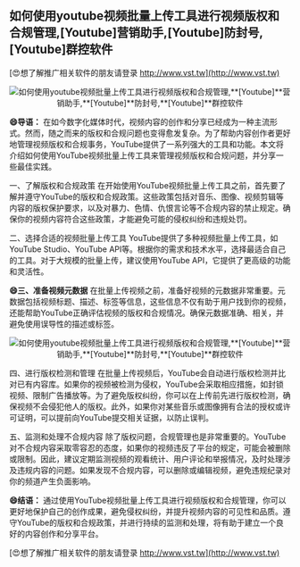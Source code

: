 ## **如何使用youtube视频批量上传工具进行视频版权和合规管理,**[Youtube]**营销助手,**[Youtube]**防封号,**[Youtube]**群控软件**

[😍想了解推广相关软件的朋友请登录 http://www.vst.tw](http://www.vst.tw)

 <center><img src="https://vst.tw/MP4/tuiguang/png/4.png" alt="如何使用youtube视频批量上传工具进行视频版权和合规管理,**[Youtube]**营销助手,**[Youtube]**防封号,**[Youtube]**群控软件"></center>

**😄导语：**
在如今数字化媒体时代，视频内容的创作和分享已经成为一种主流形式。然而，随之而来的版权和合规问题也变得愈发复杂。为了帮助内容创作者更好地管理视频版权和合规事务，YouTube提供了一系列强大的工具和功能。本文将介绍如何使用YouTube视频批量上传工具来管理视频版权和合规问题，并分享一些最佳实践。

一、了解版权和合规政策
在开始使用YouTube视频批量上传工具之前，首先要了解并遵守YouTube的版权和合规政策。这些政策包括对音乐、图像、视频剪辑等内容的版权保护要求，以及对暴力、色情、仇恨言论等不合规内容的禁止规定。确保你的视频内容符合这些政策，才能避免可能的侵权纠纷和违规处罚。

二、选择合适的视频批量上传工具
YouTube提供了多种视频批量上传工具，如YouTube Studio、YouTube API等。根据你的需求和技术水平，选择最适合自己的工具。对于大规模的批量上传，建议使用YouTube API，它提供了更高级的功能和灵活性。

**😄三、准备视频元数据**
在批量上传视频之前，准备好视频的元数据非常重要。元数据包括视频标题、描述、标签等信息，这些信息不仅有助于用户找到你的视频，还能帮助YouTube正确评估视频的版权和合规情况。确保元数据准确、相关，并避免使用误导性的描述或标签。

 <center><img src="https://vst.tw/MP4/tuiguang/png/2.png" alt="如何使用youtube视频批量上传工具进行视频版权和合规管理,**[Youtube]**营销助手,**[Youtube]**防封号,**[Youtube]**群控软件"></center>

四、进行版权检测和管理
在批量上传视频后，YouTube会自动进行版权检测并比对已有内容库。如果你的视频被检测为侵权，YouTube会采取相应措施，如封锁视频、限制广告播放等。为了避免版权纠纷，你可以在上传前先进行版权检测，确保视频不会侵犯他人的版权。此外，如果你对某些音乐或图像拥有合法的授权或许可证明，可以提前向YouTube提交相关证据，以防止误判。

五、监测和处理不合规内容
除了版权问题，合规管理也是非常重要的。YouTube对不合规内容采取零容忍的态度，如果你的视频违反了平台的规定，可能会被删除或限制。因此，建议定期监测视频的观看统计、用户评论和举报情况，及时处理涉及违规内容的问题。如果发现不合规内容，可以删除或编辑视频，避免违规纪录对你的频道产生负面影响。

**😄结语：**
通过使用YouTube视频批量上传工具进行视频版权和合规管理，你可以更好地保护自己的创作成果，避免侵权纠纷，并提升视频内容的可见性和品质。遵守YouTube的版权和合规政策，并进行持续的监测和处理，将有助于建立一个良好的内容创作和分享平台。

[😍想了解推广相关软件的朋友请登录 http://www.vst.tw](http://www.vst.tw)



